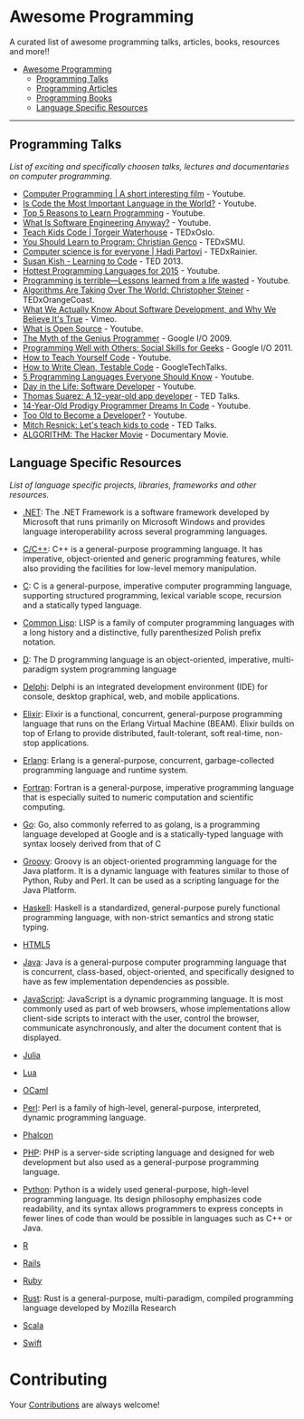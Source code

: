 # Awesome Programming

A curated list of awesome programming talks, articles, books, resources and more!!

- [Awesome Programming](#awesome-pprogramming)
    - [Programming Talks](#programming-talks)
    - [Programming Articles](#programming-articles)
    - [Programming Books](#programming-books)
    - [Language Specific Resources](#language-specific-resources)

- - -

## Programming Talks

*List of exciting and specifically choosen talks, lectures and documentaries on computer programming.*

* [Computer Programming | A short interesting film](https://www.youtube.com/watch?v=OWsyrnOBsJs) - Youtube.
* [Is Code the Most Important Language in the World?](https://www.youtube.com/watch?v=Vxv0-sggnqA) - Youtube.
* [Top 5 Reasons to Learn Programming](https://www.youtube.com/watch?v=rH-LXDNN02E) - Youtube.
* [What Is Software Engineering Anyway?](https://www.youtube.com/watch?v=bFmThPwKRGU) - Youtube.
* [Teach Kids Code | Torgeir Waterhouse](http://tedxtalks.ted.com/video/Teach-Kids-Code-%7C-Torgeir-Water) - TEDxOslo.
* [You Should Learn to Program: Christian Genco](https://www.youtube.com/watch?v=xfBWk4nw440) - TEDxSMU.
* [Computer science is for everyone | Hadi Partovi](https://www.youtube.com/watch?v=FpMNs7H24X0) - TEDxRainier.
* [Susan Kish - Learning to Code](https://www.youtube.com/watch?v=XKL4lBlmeXE) - TED 2013.
* [Hottest Programming Languages for 2015](https://www.youtube.com/watch?v=k-4MbhtLQTs) - Youtube.
* [Programming is terrible—Lessons learned from a life wasted](https://www.youtube.com/watch?v=csyL9EC0S0c) - Youtube.
* [Algorithms Are Taking Over The World: Christopher Steiner](https://www.youtube.com/watch?v=H_aLU-NOdHM) - TEDxOrangeCoast.
* [What We Actually Know About Software Development, and Why We Believe It's True](https://vimeo.com/9270320) - Vimeo.
* [What is Open Source](https://www.youtube.com/watch?v=a8fHgx9mE5U) - Youtube.
* [The Myth of the Genius Programmer](https://www.youtube.com/watch?v=0SARbwvhupQ) - Google I/O 2009.
* [Programming Well with Others: Social Skills for Geeks](https://www.youtube.com/watch?v=q-7l8cnpI4k) - Google I/O 2011.
* [How to Teach Yourself Code](https://www.youtube.com/watch?v=T0qAjgQFR4c) - Youtube.
* [How to Write Clean, Testable Code](https://www.youtube.com/watch?v=XcT4yYu_TTs) - GoogleTechTalks.
* [5 Programming Languages Everyone Should Know](https://www.youtube.com/watch?v=LR8fQiskYII) - Youtube.
* [Day in the Life: Software Developer](https://www.youtube.com/watch?v=V_8M2f_igiA) - Youtube.
* [Thomas Suarez: A 12-year-old app developer](http://www.ted.com/talks/thomas_suarez_a_12_year_old_app_developer) - TED Talks.
* [14-Year-Old Prodigy Programmer Dreams In Code](https://www.youtube.com/watch?v=DBXZWB_dNsw) - Youtube.
* [Too Old to Become a Developer?](https://www.youtube.com/watch?v=TPWV_8rc_5c) - Youtube.
* [Mitch Resnick: Let's teach kids to code](http://www.ted.com/talks/mitch_resnick_let_s_teach_kids_to_code) - TED Talks.
* [ALGORITHM: The Hacker Movie](https://www.youtube.com/watch?v=6qpudAhYhpc) - Documentary Movie.


## Language Specific Resources

*List of language specific projects, libraries, frameworks and other resources.*

* [.NET](https://github.com/quozd/awesome-dotnet): The .NET Framework is a software framework developed by Microsoft that runs primarily on Microsoft Windows and provides language interoperability across several programming languages.

* [C/C++](https://github.com/fffaraz/awesome-cpp): C++ is a general-purpose programming language. It has imperative, object-oriented and generic programming features, while also providing the facilities for low-level memory manipulation.

* [C](https://github.com/aleksandar-todorovic/awesome-c): C is a general-purpose, imperative computer programming language, supporting structured programming, lexical variable scope, recursion and a statically typed language.

* [Common Lisp](https://github.com/kozross/awesome-cl): LISP is a family of computer programming languages with a long history and a distinctive, fully parenthesized Polish prefix notation.

* [D](https://github.com/zhaopuming/awesome-d): The D programming language is an object-oriented, imperative, multi-paradigm system programming language

* [Delphi](https://github.com/Fr0sT-Brutal/awesome-delphi): Delphi is an integrated development environment (IDE) for console, desktop graphical, web, and mobile applications.

* [Elixir](https://github.com/h4cc/awesome-elixir): Elixir is a functional, concurrent, general-purpose programming language that runs on the Erlang Virtual Machine (BEAM). Elixir builds on top of Erlang to provide distributed, fault-tolerant, soft real-time, non-stop applications.

* [Erlang](https://github.com/drobakowski/awesome-erlang): Erlang is a general-purpose, concurrent, garbage-collected programming language and runtime system.

* [Fortran](https://github.com/rabbiabram/awesome-fortran): Fortran is a general-purpose, imperative programming language that is especially suited to numeric computation and scientific computing.

* [Go](https://github.com/avelino/awesome-go): Go, also commonly referred to as golang, is a programming language developed at Google and is a statically-typed language with syntax loosely derived from that of C

* [Groovy](https://github.com/kdabir/awesome-groovy): Groovy is an object-oriented programming language for the Java platform. It is a dynamic language with features similar to those of Python, Ruby and Perl. It can be used as a scripting language for the Java Platform.

* [Haskell](https://github.com/krispo/awesome-haskell): Haskell is a standardized, general-purpose purely functional programming language, with non-strict semantics and strong static typing.

* [HTML5](https://github.com/diegocard/awesome-html5)

* [Java](https://github.com/akullpp/awesome-java): Java is a general-purpose computer programming language that is concurrent, class-based, object-oriented, and specifically designed to have as few implementation dependencies as possible.

* [JavaScript](https://github.com/sorrycc/awesome-javascript): JavaScript is a dynamic programming language. It is most commonly used as part of web browsers, whose implementations allow client-side scripts to interact with the user, control the browser, communicate asynchronously, and alter the document content that is displayed.

* [Julia](https://github.com/svaksha/Julia.jl)

* [Lua](https://github.com/LewisJEllis/awesome-lua)


* [OCaml](https://github.com/rizo/awesome-ocaml)

* [Perl](https://github.com/hachiojipm/awesome-perl): Perl is a family of high-level, general-purpose, interpreted, dynamic programming language.

* [Phalcon](https://github.com/sergeyklay/awesome-phalcon)

* [PHP](https://github.com/ziadoz/awesome-php): PHP is a server-side scripting language and designed for web development but also used as a general-purpose programming language.

* [Python](https://github.com/vinta/awesome-python): Python is a widely used general-purpose, high-level programming language. Its design philosophy emphasizes code readability, and its syntax allows programmers to express concepts in fewer lines of code than would be possible in languages such as C++ or Java.

* [R](https://github.com/qinwf/awesome-R)

* [Rails](https://github.com/ekremkaraca/awesome-rails)

* [Ruby](https://github.com/markets/awesome-ruby)

* [Rust](https://github.com/kud1ing/awesome-rust): Rust is a general-purpose, multi-paradigm, compiled programming language developed by Mozilla Research

* [Scala](https://github.com/lauris/awesome-scala)

* [Swift](https://github.com/matteocrippa/awesome-swift)


# Contributing

Your [Contributions](https://github.com/hardikvasa/awesome-programming/blob/master/CONTRIBUTING.md) are always welcome!
